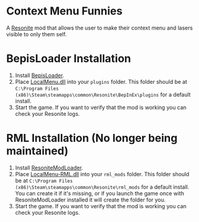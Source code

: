 # Context Menu Funnies
A [Resonite](https://resonite.com/) mod that allows the user to make their context menu and lasers visible to only them self.

# BepisLoader Installation
1. Install [BepisLoader](https://github.com/ResoniteModding/BepisLoader).
2. Place [LocalMenu.dll](https://github.com/LeCloutPanda/LocalMenu/releases/latest/download/LocalMenu.dll) into your `plugins` folder. This folder should be at `C:\Program Files (x86)\Steam\steamapps\common\Resonite\BepInEx\plugins` for a default install.
3. Start the game. If you want to verify that the mod is working you can check your Resonite logs. 

# RML Installation (No longer being maintained)
1. Install [ResoniteModLoader](https://github.com/resonite-modding-group/ResoniteModLoader).
2. Place [LocalMenu-RML.dll](https://github.com/LeCloutPanda/LocalMenu/releases/download/v1.0.2/LocalMenu-RML.dll) into your `rml_mods` folder. This folder should be at `C:\Program Files (x86)\Steam\steamapps\common\Resonite\rml_mods` for a default install. You can create it if it's missing, or if you launch the game once with ResoniteModLoader installed it will create the folder for you.
3. Start the game. If you want to verify that the mod is working you can check your Resonite logs. 
